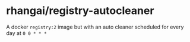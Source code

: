 rhangai/registry-autocleaner
================================

A docker `registry:2` image but with an auto cleaner scheduled for every day at `0 0 * * *`